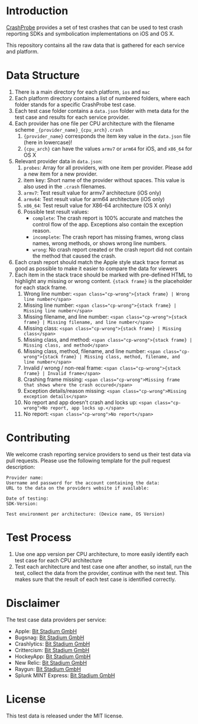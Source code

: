 # Introduction

[CrashProbe](http://crashprobe.com/) provides a set of test crashes that can be used to test crash reporting SDKs and symbolication implementations on iOS and OS X.

This repository contains all the raw data that is gathered for each service and platform.

# Data Structure

1. There is a main directory for each platform, `ios` and `mac`
2. Each platform directory contains a list of numbered folders, where each folder stands for a specific CrashProbe test case.
3. Each test case folder contains a `data.json` folder with meta data for the test case and results for each service provider.
4. Each provider has one file per CPU architecture with the filename scheme `_{provider_name}_{cpu_arch}.crash`
	1. `{provider_name}` corresponds the item key value in the `data.json` file (here in lowercase)!
	2. `{cpu_arch}` can have the values `armv7` or `arm64` for iOS, and `x86_64` for OS X
5. Relevant provider data in `data.json`:
	1. `probes`: Array for all providers, with one item per provider. Please add a new item for a new provider.
	2. item key: Short name of the provider without spaces. This value is also used in the `.crash` filenames.
	3. `armv7`: Test result value for armv7 architecture (iOS only)
	4. `armv64`: Test result value for arm64 architecture (iOS only)
	5. `x86_64`: Test result value for X86-64 architecture (OS X only)
	6. Possible test result values:
		- `complete`: The crash report is 100% accurate and matches the control flow of the app. Exceptions also contain the exception reason.
		- `incomplete`: The crash report has missing frames, wrong class names, wrong methods, or shows wrong line numbers.
		- `wrong`: No crash report created or the crash report did not contain the method that caused the crash.
6. Each crash report should match the Apple style stack trace format as good as possible to make it easier to compare the data for viewers
7. Each item in the stack trace should be marked with pre-defined HTML to highlight any missing or wrong content. `{stack frame}` is the placeholder for each stack frame.
	1. Wrong line number: `<span class="cp-wrong">{stack frame} | Wrong line number</span>`
	2. Missing line number: `<span class="cp-wrong">{stack frame} | Missing line number</span>`
	3. Missing filename, and line number: `<span class="cp-wrong">{stack frame} | Missing filename, and line number</span>`
	4. Missing class: `<span class="cp-wrong">{stack frame} | Missing class</span>`
	5. Missing class, and method: `<span class="cp-wrong">{stack frame} | Missing class, and method</span>`
	6. Missing class, method, filename, and line number: `<span class="cp-wrong">{stack frame} | Missing class, method, filename, and line number</span>`
	7. Invalid / wrong / non-real frame: `<span class="cp-wrong">{stack frame} | Invalid frame</span>`
	8. Crashing frame missing: `<span class="cp-wrong">Missing frame that shows where the crash occured</span>`
	9. Exception details/reason missing: `<span class="cp-wrong">Missing exception details</span>`
	10. No report and app doesn't crash and locks up: `<span class="cp-wrong">No report, app locks up.</span>`
	11. No report: `<span class="cp-wrong">No report</span>`

# Contributing

We welcome crash reporting service providers to send us their test data via pull requests. Please use the following template for the pull request description:

```
Provider name:
Username and password for the account containing the data:
URL to the data on the providers website if available:

Date of testing:
SDK-Version:

Test environment per architecture: (Device name, OS Version)
```

# Test Process

1. Use one app version per CPU architecture, to more easily identify each test case for each CPU architecture
2. Test each architecture and test case one after another, so install, run the test, collect the data from the provider, continue with the next test. This makes sure that the result of each test case is identified correctly.


# Disclaimer

The test case data providers per service:

- Apple: [Bit Stadium GmbH](http://hockeyapp.net/)
- Bugsnag: [Bit Stadium GmbH](http://hockeyapp.net/)
- Crashlytics: [Bit Stadium GmbH](http://hockeyapp.net/)
- Crittercism: [Bit Stadium GmbH](http://hockeyapp.net/)
- HockeyApp: [Bit Stadium GmbH](http://hockeyapp.net/)
- New Relic: [Bit Stadium GmbH](http://hockeyapp.net/)
- Raygun: [Bit Stadium GmbH](http://hockeyapp.net/)
- Splunk MINT Express: [Bit Stadium GmbH](http://hockeyapp.net/)

# License

This test data is released under the MIT license.
